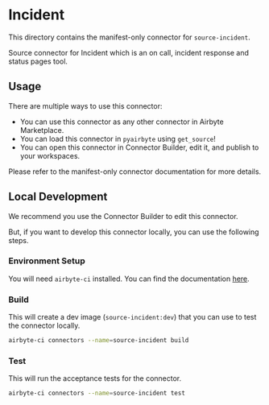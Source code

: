 # Incident
This directory contains the manifest-only connector for `source-incident`.

Source connector for Incident which is an on call, incident response and status pages tool. 

## Usage
There are multiple ways to use this connector:
- You can use this connector as any other connector in Airbyte Marketplace.
- You can load this connector in `pyairbyte` using `get_source`!
- You can open this connector in Connector Builder, edit it, and publish to your workspaces.

Please refer to the manifest-only connector documentation for more details.

## Local Development
We recommend you use the Connector Builder to edit this connector.

But, if you want to develop this connector locally, you can use the following steps.

### Environment Setup
You will need `airbyte-ci` installed. You can find the documentation [here](airbyte-ci).

### Build
This will create a dev image (`source-incident:dev`) that you can use to test the connector locally.
```bash
airbyte-ci connectors --name=source-incident build
```

### Test
This will run the acceptance tests for the connector.
```bash
airbyte-ci connectors --name=source-incident test
```

